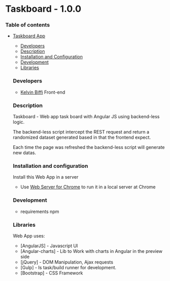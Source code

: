 # Taskboard - 1.0.0

### Table of contents
- [Taskboard App](#taskboard-app)
    - [Developers](#developers)
    - [Description](#description)
    - [Installation and Configuration](#installation-and-configuration)
    - [Development](#development)
    - [Libraries](#libraries)

    ### Developers

    - [Kelvin Biffi](http://kelvinbiffi.github.io/) Front-end

    ### Description

    Taskboard - Web app task board with Angular JS using backend-less logic.
    
    The backend-less script intercept the REST request and return a randomized dataset generated based in that the frontend expect.

    Each time the page was refreshed the backend-less script will generate new datas.

    ### Installation and configuration

    Install this Web App in a server
    - Use [Web Server for Chrome](https://chrome.google.com/webstore/detail/web-server-for-chrome/ofhbbkphhbklhfoeikjpcbhemlocgigb) to run it in a local server at Chrome

    ### Development

    - requirements npm

    ### Libraries

    Web App uses:

    * [AngularJS] - Javascript UI
    * [Angular-charts] - Lib to Work with charts in Angular in the preview side
    * [jQuery] - DOM Manipulation, Ajax requests
    * [Gulp] - Is task/build runner for development.
    * [Bootstrap] - CSS Framework

